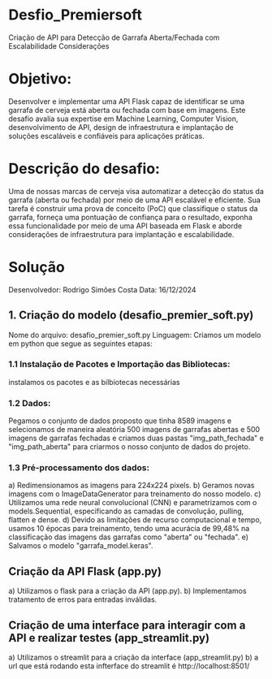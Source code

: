 # Desfio_Premiersoft
Criação de API para Detecção de Garrafa Aberta/Fechada com Escalabilidade Considerações
# Objetivo:
Desenvolver e implementar uma API Flask capaz de identificar se uma garrafa de cerveja está aberta ou fechada com base em imagens. Este desafio avalia sua expertise em Machine Learning, Computer Vision, desenvolvimento de API, design de infraestrutura e implantação de soluções escaláveis e confiáveis para aplicações práticas.
# Descrição do desafio:
Uma de nossas marcas de cerveja visa automatizar a detecção do status da garrafa (aberta ou fechada) por meio de uma API escalável e eficiente. Sua tarefa é construir uma prova de conceito (PoC) que classifique o status da garrafa, forneça uma pontuação de confiança para o resultado, exponha essa funcionalidade por meio de uma API baseada em Flask e aborde considerações de infraestrutura para implantação e escalabilidade.
# Solução
Desenvolvedor: Rodrigo Simões Costa
Data: 16/12/2024
## 1. Criação do modelo (desafio_premier_soft.py)
Nome do arquivo: desafio_premier_soft.py
Linguagem: Criamos um modelo em python que segue as seguintes etapas:
### 1.1 Instalação de Pacotes e Importação das Bibliotecas:
instalamos os pacotes e as bilbiotecas necessárias
### 1.2 Dados:
Pegamos o conjunto de dados proposto que tinha 8589 imagens e selecionamos de maneira aleatória 500 imagens de garrafas abertas e 500 imagens de garrafas fechadas e criamos duas pastas "img_path_fechada" e "img_path_aberta" para criarmos o nosso conjunto de dados do projeto.
### 1.3 Pré-processamento dos dados:
a) Redimensionamos as imagens para 224x224 pixels.
b) Geramos novas imagens com o ImageDataGenerator para treinamento do nosso modelo.
c) Utilizamos uma rede neural convolucional (CNN) e parametrizamos com o models.Sequential, especificando as camadas de convolução, pulling, flatten e dense.
d) Devido as limitações de recurso computacional e tempo, usamos 10 épocas para treinamento, tendo uma acurácia de 99,48% na classificação das imagens das garrafas como "aberta" ou "fechada".
e) Salvamos o modelo "garrafa_model.keras".
## Criação da API Flask (app.py)
a) Utilizamos o flask para a criação da API (app.py).
b) Implementamos tratamento de erros para entradas inválidas. 
## Criação de uma interface para interagir com a API e realizar testes (app_streamlit.py)
a) Utilizamos o streamlit para a criação da interface (app_streamlit.py)
b) a url que está rodando esta infterface do streamlit é http://localhost:8501/



